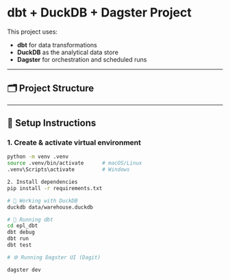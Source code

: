 # dbt + DuckDB + Dagster Project

This project uses:

- **dbt** for data transformations
- **DuckDB** as the analytical data store
- **Dagster** for orchestration and scheduled runs

---

## 🗂 Project Structure




---

## 🚀 Setup Instructions

### 1. Create & activate virtual environment
```bash
python -m venv .venv
source .venv/bin/activate      # macOS/Linux
.venv\Scripts\activate         # Windows

2. Install dependencies
pip install -r requirements.txt

# 🦆 Working with DuckDB
duckdb data/warehouse.duckdb

# 🔧 Running dbt
cd epl_dbt
dbt debug
dbt run
dbt test

# ⚙️ Running Dagster UI (Dagit)

dagster dev


